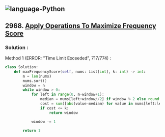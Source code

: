 ![language-Python](https://img.shields.io/badge/%20-Python-ffd43b?style=for-the-badge&logo=PYTHON)
---

## 2968. [Apply Operations To Maximize Frequency Score](https://leetcode.com/problems/apply-operations-to-maximize-frequency-score)

### Solution :

Method 1 (ERROR: "Time Limit Exceeded", 717/774) :
```python
class Solution:
    def maxFrequencyScore(self, nums: List[int], k: int) -> int:
        n = len(nums)
        nums.sort()
        window = n
        while window > 0:
            for left in range(0, n-window+1):
                median = nums[left+window//2] if window % 2 else round((nums[left+window//2]+nums[left-1+window//2])/2)
                cost = sum([abs(value-median) for value in nums[left:left+window]])
                if cost <= k:
                    return window

            window -= 1

        return 1
```
